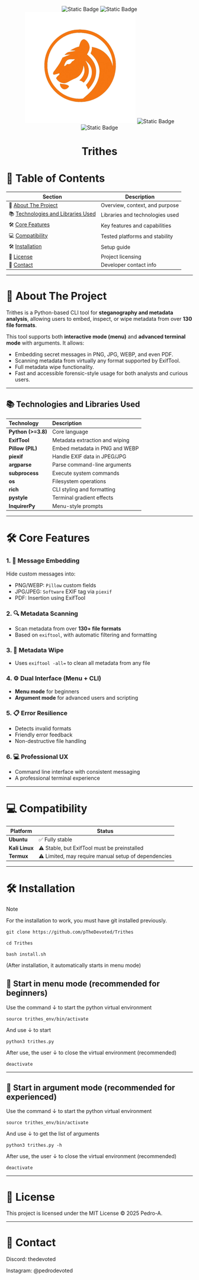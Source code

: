 <div align="center">
  <p align="center">
    <img alt="Static Badge" src="https://img.shields.io/badge/tool-CLI-green">
    <img alt="Static Badge" src="https://img.shields.io/badge/made_in-python-blue">
    <img src="images/trithes.png" width="300"/>
    <img alt="Static Badge" src="https://img.shields.io/badge/licence-MIT-red">
    <img alt="Static Badge" src="https://img.shields.io/badge/version-2.0.0-orange">
    <h1 align="center"><b>Trithes</b></h1>
</p>
</div>

# 🧭 Table of Contents

| Section | Description |
|--------|-------------|
| 📖 [About The Project](#-about-the-project) | Overview, context, and purpose |
| 📚 [Technologies and Libraries Used](#-technologies-and-libraries-used) | Libraries and technologies used |
| 🛠 [Core Features](#-core-features) | Key features and capabilities |
| 💻 [Compatibility](#-compatibility) | Tested platforms and stability |
| 🛠️ [Installation](#-installation) | Setup guide |
| 📄 [License](#-license) | Project licensing |
| 👤 [Contact](#-contact) | Developer contact info |

---

# 📖 About The Project

Trithes is a Python-based CLI tool for **steganography and metadata analysis**, allowing users to embed, inspect, or wipe metadata from over **130 file formats**.

This tool supports both **interactive mode (menu)** and **advanced terminal mode** with arguments. It allows:

- Embedding secret messages in PNG, JPG, WEBP, and even PDF.
- Scanning metadata from virtually any format supported by ExifTool.
- Full metadata wipe functionality.
- Fast and accessible forensic-style usage for both analysts and curious users.

---

## 📚 Technologies and Libraries Used

| Technology | Description |
|:-----------|:------------|
| **Python (>=3.8)** | Core language |
| **ExifTool** | Metadata extraction and wiping |
| **Pillow (PIL)** | Embed metadata in PNG and WEBP |
| **piexif** | Handle EXIF data in JPEG/JPG |
| **argparse** | Parse command-line arguments |
| **subprocess** | Execute system commands |
| **os** | Filesystem operations |
| **rich** | CLI styling and formatting |
| **pystyle** | Terminal gradient effects |
| **InquirerPy** | Menu-style prompts |

---

# 🛠 Core Features

### 1. 📝 Message Embedding
Hide custom messages into:
- PNG/WEBP: `Pillow` custom fields
- JPG/JPEG: `Software` EXIF tag via `piexif`
- PDF: Insertion using ExifTool

### 2. 🔍 Metadata Scanning
- Scan metadata from over **130+ file formats**
- Based on `exiftool`, with automatic filtering and formatting

### 3. 🧹 Metadata Wipe
- Uses `exiftool -all=` to clean all metadata from any file

### 4. ⚙️ Dual Interface (Menu + CLI)
- **Menu mode** for beginners
- **Argument mode** for advanced users and scripting

### 5. 📋 Error Resilience
- Detects invalid formats
- Friendly error feedback
- Non-destructive file handling

### 6. 💻 Professional UX
- Command line interface with consistent messaging
- A professional terminal experience
  
---

# 💻 Compatibility

| Platform | Status |
|----------|--------|
| **Ubuntu** | ✅ Fully stable |
| **Kali Linux** | ⚠️ Stable, but ExifTool must be preinstalled |
| **Termux** | ⚠️ Limited, may require manual setup of dependencies |

---


# 🛠️ Installation
> [!NOTE]
> For the installation to work, you must have git installed previously.
```
git clone https://github.com/pTheDevoted/Trithes
```
```
cd Trithes
```
```
bash install.sh
```
(After installation, it automatically starts in menu mode)
## 📡 Start in menu mode (recommended for beginners)
Use the command ↓ to start the python virtual environment
```
source trithes_env/bin/activate
```
And use ↓ to start
```
python3 trithes.py
```
After use, the user ↓ to close the virtual environment (recommended)
```
deactivate
```
---

## 📡 Start in argument mode (recommended for experienced)
Use the command ↓ to start the python virtual environment
```
source trithes_env/bin/activate
```
And use ↓ to get the list of arguments
```
python3 trithes.py -h
```
After use, the user ↓ to close the virtual environment (recommended)
```
deactivate
```
---

# 📄 License
This project is licensed under the MIT License © 2025 Pedro-A.

---

# 👤 Contact

Discord: thedevoted

Instagram: @pedrodevoted
